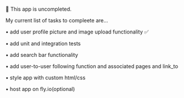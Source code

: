 📖 This app is uncompleted. 

My current list of tasks to compleete are...

• add user profile picture and image upload functionality ✅

• add unit and integration tests

• add search bar functionality

• add user-to-user following function and associated pages and link_to

• style app with custom html/css

• host app on fly.io(optional)


